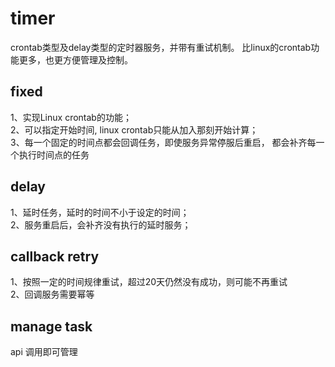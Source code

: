 # timer
crontab类型及delay类型的定时器服务，并带有重试机制。
比linux的crontab功能更多，也更方便管理及控制。  
  
  
## fixed
1、实现Linux crontab的功能；  
2、可以指定开始时间, linux crontab只能从加入那刻开始计算；  
3、每一个固定的时间点都会回调任务，即使服务异常停服后重启，
都会补齐每一个执行时间点的任务    

## delay
1、延时任务，延时的时间不小于设定的时间；  
2、服务重启后，会补齐没有执行的延时服务；  

## callback retry
1、按照一定的时间规律重试，超过20天仍然没有成功，则可能不再重试  
2、回调服务需要幂等  

## manage task
api 调用即可管理  


